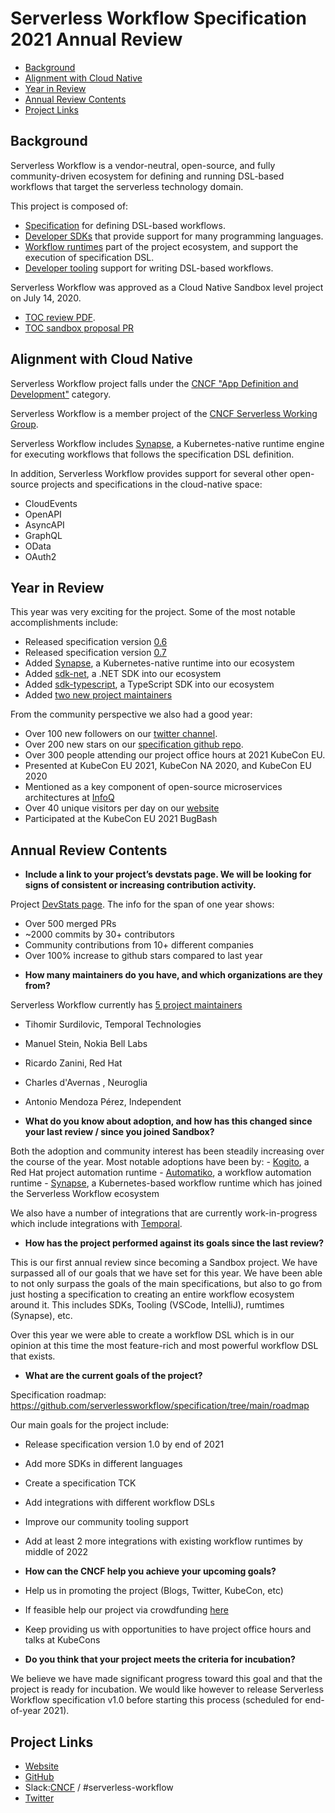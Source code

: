 # Serverless Workflow Specification 2021 Annual Review

- [Background](#background)
- [Alignment with Cloud Native](#alignment-with-cloud-native)
- [Year in Review](#year-in-review)
- [Annual Review Contents](#annual-review-contents)
- [Project Links](#project-links)

## Background

Serverless Workflow is a vendor-neutral, open-source, and fully community-driven ecosystem 
for defining and running DSL-based workflows that target the serverless technology domain.

This project is composed of:

* [Specification](https://github.com/serverlessworkflow/specification/blob/main/specification.md) for defining DSL-based workflows.
* [Developer SDKs](https://github.com/serverlessworkflow/specification#sdks) that provide support for many programming languages.
* [Workflow runtimes](https://github.com/serverlessworkflow/specification#runtime) part of the project ecosystem, and support the execution of specification DSL.
* [Developer tooling](https://github.com/serverlessworkflow/specification#Tooling) support for writing DSL-based workflows.

Serverless Workflow was approved as a Cloud Native Sandbox level project on July 14, 2020.
* [TOC review PDF](https://github.com/serverlessworkflow/specification/blob/main/community/presentations/2020-4-15-toc-pres.pdf).
* [TOC sandbox proposal PR](https://github.com/cncf/toc/pull/376)

## Alignment with Cloud Native

Serverless Workflow project falls under the [CNCF "App Definition and Development"](https://landscape.cncf.io/card-mode?category=app-definition-and-development&grouping=category) category.

Serverless Workflow is a member project of the [CNCF Serverless Working Group](https://github.com/cncf/wg-serverless).

Serverless Workflow includes [Synapse](https://github.com/serverlessworkflow/synapse), a Kubernetes-native runtime engine for executing workflows that follows the 
specification DSL definition.

In addition, Serverless Workflow provides support for several other open-source projects and specifications in the cloud-native
space:
* CloudEvents
* OpenAPI
* AsyncAPI
* GraphQL
* OData
* OAuth2

## Year in Review

This year was very exciting for the project. Some of the most notable accomplishments include:
* Released specification version [0.6](https://github.com/serverlessworkflow/specification/releases/tag/v0.6)
* Released specification version [0.7](https://github.com/serverlessworkflow/specification/releases/tag/v0.7)
* Added [Synapse](https://github.com/serverlessworkflow/synapse), a Kubernetes-native runtime into our ecosystem
* Added [sdk-net](https://github.com/serverlessworkflow/sdk-net), a .NET SDK into our ecosystem
* Added [sdk-typescript](https://github.com/serverlessworkflow/sdk-typescript), a TypeScript SDK into our ecosystem
* Added [two new project maintainers](https://github.com/serverlessworkflow/specification/blob/main/MAINTAINERS.md)

From the community perspective we also had a good year:
* Over 100 new followers on our [twitter channel](https://twitter.com/CNCFWorkflow).
* Over 200 new stars on our [specification github repo](https://github.com/serverlessworkflow/specification).
* Over 300 people attending our project office hours at 2021 KubeCon EU.
* Presented at KubeCon EU 2021, KubeCon NA 2020, and KubeCon EU 2020
* Mentioned as a key component of open-source microservices architectures at [InfoQ](https://www.infoq.com/articles/microservices-inside-out/)
* Over 40 unique visitors per day on our [website](https://serverlessworkflow.io/)
* Participated at the KubeCon EU 2021 BugBash

## Annual Review Contents

- **Include a link to your project’s devstats page. We will be looking for signs of consistent or increasing contribution activity.**

Project [DevStats page](https://serverlessworkflow.devstats.cncf.io).
The info for the span of one year shows:
* Over 500 merged PRs
* ~2000 commits by 30+ contributors
* Community contributions from 10+ different companies
* Over 100% increase to github stars compared to last year

- **How many maintainers do you have, and which organizations are they from?** 

Serverless Workflow currently has [5 project maintainers](https://github.com/serverlessworkflow/specification/blob/main/MAINTAINERS.md)
  - Tihomir Surdilovic, Temporal Technologies
  - Manuel Stein, Nokia Bell Labs
  - Ricardo Zanini, Red Hat
  - Charles d'Avernas , Neuroglia
  - Antonio Mendoza Pérez, Independent


- **What do you know about adoption, and how has this changed since your last review / since you joined Sandbox?**  

Both the adoption and community interest has been steadily increasing over the course of the year.
Most notable adoptions have been by:
    - [Kogito](https://kogito.kie.org/), a Red Hat project automation runtime
    - [Automatiko](https://automatiko.io/), a workflow automation runtime
    - [Synapse](https://github.com/serverlessworkflow/synapse), a Kubernetes-based workflow runtime which has joined the Serverless Workflow ecosystem

We also have a number of integrations that are currently work-in-progress which include
integrations with [Temporal](https://temporal.io/).

- **How has the project performed against its goals since the last review?**

This is our first annual review since becoming a Sandbox project.
We have surpassed all of our goals that we have set for this year.
We have been able to not only surpass the goals of the main specifications,
but also to go from just hosting a specification to creating
an entire workflow ecosystem around it. This includes SDKs, Tooling (VSCode, IntelliJ),
rumtimes (Synapse), etc.

Over this year we were able to create a workflow DSL which is in our opinion
at this time the most feature-rich and most powerful workflow DSL that exists.

- **What are the current goals of the project?**

Specification roadmap: https://github.com/serverlessworkflow/specification/tree/main/roadmap

Our main goals for the project include:
 - Release specification version 1.0 by end of 2021
 - Add more SDKs in different languages
 - Create a specification TCK
 - Add integrations with different workflow DSLs
 - Improve our community tooling support
 - Add at least 2 more integrations with existing workflow runtimes by middle of 2022


- **How can the CNCF help you achieve your upcoming goals?**
 - Help us in promoting the project (Blogs, Twitter, KubeCon, etc)
 - If feasible help our project via crowdfunding [here](https://crowdfunding.lfx.linuxfoundation.org/projects/serverless-workflow)
 - Keep providing us with opportunities to have project office hours and talks at KubeCons


- **Do you think that your project meets the criteria for incubation?**

We believe we have made significant progress toward this goal and that the project is ready for incubation.
We would like however to release Serverless Workflow specification v1.0 before starting this process
(scheduled for end-of-year 2021).

## Project Links
* [Website](https://serverlessworkflow.io/)
* [GitHub](https://github.com/serverlessworkflow)
* Slack:[CNCF](http://slack.cncf.io) / #serverless-workflow
* [Twitter](https://twitter.com/CNCFWorkflow)